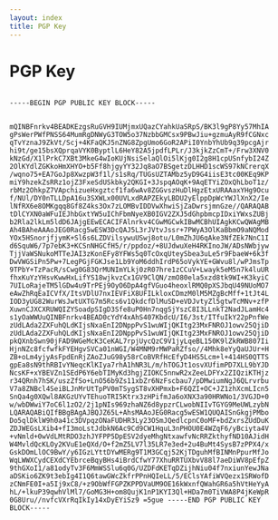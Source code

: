 ```yaml
---
layout: index
title: PGP Key
---
```


# PGP Key

<code style="display:block;white-space:pre-wrap;">
-----BEGIN PGP PUBLIC KEY BLOCK-----

mQINBFnrkv4BEADKEzgsRuGVH9IUMjmxUQazCYahkUaSRpS/BK3l9gP8Yy57MhIA
gPsWerPWfPNSS64MumRgDNWyG3TOW5o37NzbbGMCsx9PBwJiu+gzmuAyR9fCGNxc
qTvYznaJ9ZkVt/Scj+4KFaQKJ5nZNG8ZpgUmo6GoR2APiI0YnbYhUb9q39pcgAjr
hi9t/ge15bsXQprqaVYK0ByptlL6HeY82A5jpdfLPLr/J3kjkZzCmT+/Frw3XNV0
kNzGd/X1lPrkC7XBt3MkeG4wIoKUjNsiSelaQlOi5lKjg0I2g8H1cpUSnfybI24Z
2OlKYdlZGKkoHmXHYO+b5Ff8hjgyYY32Jq8aO7BSgetzDLHHD1scWS97kNCrerqX
/wqno75+EA7GoJp8XwzpW3f1l/s1sRq/TUGsUZTAMbz5yD9G4iisE3tc00KEq9KP
miY9hzekZsRRz1ojZ3FxeSdUSkbky2QKGI+3JspqAOqK+9AqETYiZOxQhLboT1z/
rbMz2OhkpZ7VApchizueHxgztcf1fa6wAv8ZGGvszHuDlHgzEtxURAAaxYHg9Ocu
f/NUl/DY0nTLLDpA16u3SXWLx00UVLxdRAPZEkyLBDU2yElppDpWcYWJlXnX2/Ie
lNfRX6e8OMKgqq8Gf8Z4ks3Ox7zLOMBvIDDVwXhwiSjZaDwrsjmnGze//QARAQAB
tDlCYXN0aWFuIEJhbGxtYW5uIChFbmNyeXB0IGV2ZXJ5dGhpbmcpIDxiYWxsZUBj
b2Rla2lkLm5ldD6JAjgEEwECACIFAlnrkv4CGwMGCwkIBwMCBhUIAgkKCwQWAgMB
Ah4BAheAAAoJEG0Racg5wESW3DcQAJ5L3rJVtvJssr+7PWyA3OlKaBbmO9aNQMod
YOx5HSnorjfjymK+Sl6s6LZDVilsywuUSwj8otu/L0mZhJU6qAke3NfZEk7NnC1I
d6SquW6/7p7ebK3+KCSnNHGCfH5/r/ppdoz/+8UJdwuXeH4RKInoJW/ADsNWbjyw
TjjVaWSNukoMTTeJAI3zKonEFy8YFWs5q0TcOxqUteySbea3uLe5r9FbaeW+6k3f
DwVWGSiPn5Pw+7LegPGjFGKJse1Lb9YoM6ddhIrdP65oVykYE+GWvu8l/wPJmsTp
9TPbY+TzPacR/sCwg0G83QrMUNImYLkj0zR07hre1zCCuV+Lwayk5eM5n7k4luUR
fhxKuYzYHsvKwwHxLifYS18wjkvzCx1GV9ClQN/zmO80ela5xzd8tk9WI+K3kyiC
7UILoRajeTM5lGDw4u9TrPEj9OyO6DpA4gfVGuo4heoxlRMQ0pXSJbqU49NUoMO7
eAwZhRqEaICVfX/ItsVDlU7nxIEVFiX8UFILkloxCDmzM0lM5MZgBcMff+1tJt4L
IOD3yUG82WurWsJwtUXTG7m5Rcs6v1QkdcfDlMuSD+eVDJvtyZl5gtwTcMNv+zfP
XuwnCJXCXRUWQIZYSoadpSIgD3Sfe8uP0Hn7nqgSjYszC8I3LLnkT2NadJLamHc4
s1yOaWWUuQINBFnrkv4BEAD0cYdY4xAhS407KbdcU/I6/3st/ITfuIkY22pPnfWe
zUdLAda2ZXFuhQLdKIjsNxaEnI2DNppPvS1wuWIjQKItg23MxFNROJ1owv25QjiD
zUdLAda2ZXFuhQLdKIjsNxaEnI2DNppPvS1wuWIjQKItg23MxFNROJ1owv25QjiD
pkQXnbSwn90jFAD9WGeMcK3CeKAL7rpjUycQzC9V1jyLqeBL150K9lZkRWB807Ii
HjnNZc8fcfwfkFYEHgvSVCa01nWGI/W4MNM9rMWPaRZfso//4Mhk8eYyQaUJUr+H
ZB+oLm4yjyAsFpdEnRjZAoZJuG98y58rCoBVRfHcEfyD4HS5Lcm+l+414HS0QTTS
gpEa8sN9thRBIvYNeqcKlKIya7rhA1hNR3L/m/hTOGJt1osvXUfimPD7XLL9bYJD
NcsKF+xYBEVZn1SEdP6Y6ebTIMyKd3hgjZIOKC5nnwR2xZeeLDFYx2ZIQziKTHjz
r34QRnh7hSK/uszZfSo+LnO56b9Zs11xbZr6NzFscbau7/pDMwiumNgJ6QLrvrbu
V7a8ZNBcl4SeiBLJnMrUtTpPV0mTSygST8vXHPmxb+F6QZI+OC+JZ1zhXcmLIcn5
SnQa4g0XQwl8AKGzUYvTEhuoTRI5Ktrx3zHPifmJa6oXNX3a90HRWNo1/3VGJD+0
w/wbDWwiY7oC6l1zO2/2j1pNIs969zhaNZ6d8ypzrCLwobNIIvTGYG9MeUWLzybN
LQARAQABiQIfBBgBAgAJBQJZ65L+AhsMAAoJEG0Racg5wESW1QUQAISnGkgjPMbo
Do5qlDklW9h0a41c3DVpqzONaFUDHR3Ly23OSmJQedlcpnC0oMF+bdZxrsZUdDuK
ZDJWEGsLXib4+fI3moLstJdbkN6Ac9Cd9CW1HquL3nPHOU0E4WZqF6/yBciyta4V
+vNmld+0wVdLMtRDO3zhJYFPP5DpESV2dyeMhgNtxawfvNcRRZkthyfND10AJidH
W4MvldQcKLOy2KVuE1eQXd/O+f2mZ5LV7l35LR7e3ed+2u4BuMt4SysB7zPPX4/x
GskDOmLlOC9BwY/y6IGzLYttDYwMERg9T1M3GCqj52KjTDguhMfBINMnPpurMfJo
WqLWWXCydCEXdCYEbrceBqyBHs4iBrdCfwY77XhuRRTUXbvV88l7aeDiWV8pEfpZ
9thGXoI1/a81odyTv3F6MmWSSlu6q0G/UZDFdKETqDZijhNiu04f7nxiunYewJNa
aDSKio6ZK9t3ebIg4I1Q6tawGWcZkfrPPnHQIeLL/5/EClsYAfiWVQezx1SRWofD
zCNmFE0I+a5Ij9xC8/+z9ObWfFGPZKPPDVaUM9OE16kWxnfQWahGR6a5hVtHeYyA
hL/+lkuP39qwhVlMl7/GoMG3H+om8QujK1nP1KYI3Ql+HDa7m0TiVWA8P4jKeWpR
0G8Uru//nvfcVXrRqIkIy14xDyEYiSz9
=5gue
-----END PGP PUBLIC KEY BLOCK-----
      </code>